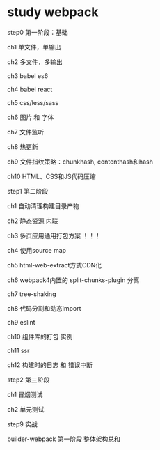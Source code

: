 # study webpack

step0 第一阶段：基础

  ch1 单文件，单输出

  ch2 多文件，多输出

  ch3 babel es6

  ch4 babel react

  ch5 css/less/sass

  ch6 图片 和 字体

  ch7 文件监听

  ch8 热更新

  ch9 文件指纹策略：chunkhash, contenthash和hash

  ch10 HTML、CSS和JS代码压缩

step1 第二阶段

  ch1 自动清理构建目录产物

  ch2 静态资源 内联

  ch3 多页应用通用打包方案 ！！！

  ch4 使用source map

  ch5 html-web-extract方式CDN化

  ch6 webpack4内置的 split-chunks-plugin 分离

  ch7 tree-shaking

  ch8 代码分割和动态import

  ch9 eslint

  ch10 组件库的打包 实例

  ch11 ssr

  ch12 构建时的日志 和 错误中断

step2 第三阶段

  ch1 冒烟测试

  ch2 单元测试

step9 实战

  builder-webpack 第一阶段 整体架构总和
